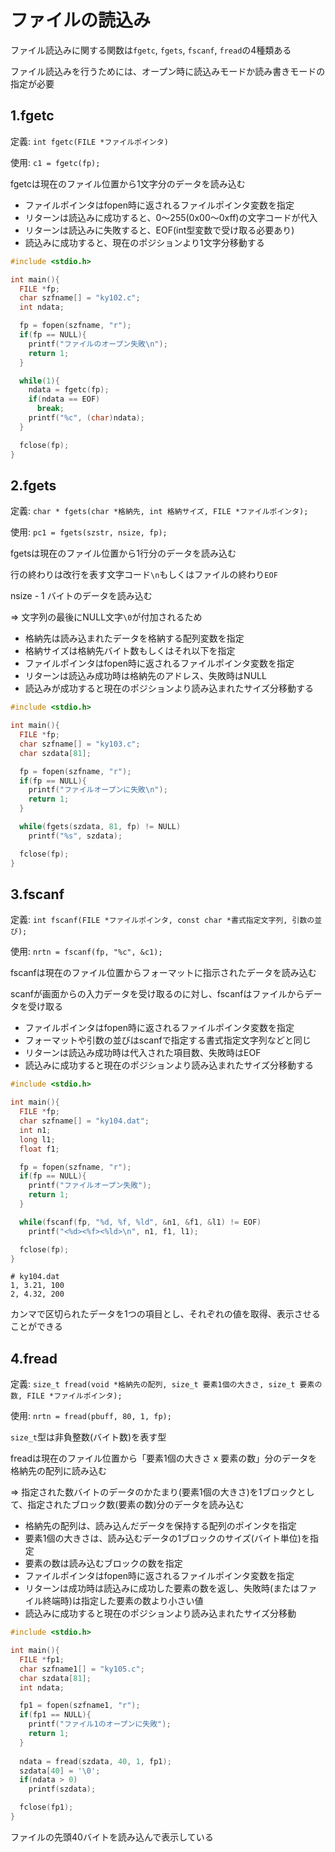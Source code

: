 # ファイルの読込み
ファイル読込みに関する関数は`fgetc`, `fgets`, `fscanf`, `fread`の4種類ある

ファイル読込みを行うためには、オープン時に読込みモードか読み書きモードの指定が必要

## 1.fgetc
定義: `int fgetc(FILE *ファイルポインタ)`

使用: `c1 = fgetc(fp);`

fgetcは現在のファイル位置から1文字分のデータを読み込む

- ファイルポインタはfopen時に返されるファイルポインタ変数を指定
- リターンは読込みに成功すると、0～255(0x00～0xff)の文字コードが代入
- リターンは読込みに失敗すると、EOF(int型変数で受け取る必要あり)
- 読込みに成功すると、現在のポジションより1文字分移動する

```c
#include <stdio.h>

int main(){
  FILE *fp;
  char szfname[] = "ky102.c";
  int ndata;

  fp = fopen(szfname, "r");
  if(fp == NULL){
    printf("ファイルのオープン失敗\n");
    return 1;
  }

  while(1){
    ndata = fgetc(fp);
    if(ndata == EOF)
      break;
    printf("%c", (char)ndata);
  }

  fclose(fp);
}
```

## 2.fgets
定義: `char * fgets(char *格納先, int 格納サイズ, FILE *ファイルポインタ);`

使用: `pc1 = fgets(szstr, nsize, fp);`

fgetsは現在のファイル位置から1行分のデータを読み込む

行の終わりは改行を表す文字コード`\n`もしくはファイルの終わり`EOF`

nsize - 1 バイトのデータを読み込む

=> 文字列の最後にNULL文字`\0`が付加されるため

- 格納先は読み込まれたデータを格納する配列変数を指定
- 格納サイズは格納先バイト数もしくはそれ以下を指定
- ファイルポインタはfopen時に返されるファイルポインタ変数を指定
- リターンは読込み成功時は格納先のアドレス、失敗時はNULL
- 読込みが成功すると現在のポジションより読み込まれたサイズ分移動する

```c
#include <stdio.h>

int main(){
  FILE *fp;
  char szfname[] = "ky103.c";
  char szdata[81];

  fp = fopen(szfname, "r");
  if(fp == NULL){
    printf("ファイルオープンに失敗\n");
    return 1;
  }

  while(fgets(szdata, 81, fp) != NULL)
    printf("%s", szdata);

  fclose(fp);
}
```

## 3.fscanf
定義: `int fscanf(FILE *ファイルポインタ, const char *書式指定文字列, 引数の並び);`

使用: `nrtn = fscanf(fp, "%c", &c1);`

fscanfは現在のファイル位置からフォーマットに指示されたデータを読み込む

scanfが画面からの入力データを受け取るのに対し、fscanfはファイルからデータを受け取る

- ファイルポインタはfopen時に返されるファイルポインタ変数を指定
- フォーマットや引数の並びはscanfで指定する書式指定文字列などと同じ
- リターンは読込み成功時は代入された項目数、失敗時はEOF
- 読込みに成功すると現在のポジションより読み込まれたサイズ分移動する

```c
#include <stdio.h>

int main(){
  FILE *fp;
  char szfname[] = "ky104.dat";
  int n1;
  long l1;
  float f1;

  fp = fopen(szfname, "r");
  if(fp == NULL){
    printf("ファイルオープン失敗");
    return 1;
  }

  while(fscanf(fp, "%d, %f, %ld", &n1, &f1, &l1) != EOF)
    printf("<%d><%f><%ld>\n", n1, f1, l1);

  fclose(fp);
}
```
```
# ky104.dat
1, 3.21, 100
2, 4.32, 200
```
カンマで区切られたデータを1つの項目とし、それぞれの値を取得、表示させることができる

## 4.fread
定義: `size_t fread(void *格納先の配列, size_t 要素1個の大きさ, size_t 要素の数, FILE *ファイルポインタ);`

使用: `nrtn = fread(pbuff, 80, 1, fp);`

`size_t`型は非負整数(バイト数)を表す型

freadは現在のファイル位置から「要素1個の大きさ x 要素の数」分のデータを格納先の配列に読み込む

=> 指定された数バイトのデータのかたまり(要素1個の大きさ)を1ブロックとして、指定されたブロック数(要素の数)分のデータを読み込む

- 格納先の配列は、読み込んだデータを保持する配列のポインタを指定
- 要素1個の大きさは、読み込むデータの1ブロックのサイズ(バイト単位)を指定
- 要素の数は読み込むブロックの数を指定
- ファイルポインタはfopen時に返されるファイルポインタ変数を指定
- リターンは成功時は読込みに成功した要素の数を返し、失敗時(またはファイル終端時)は指定した要素の数より小さい値
- 読込みに成功すると現在のポジションより読み込まれたサイズ分移動

```c
#include <stdio.h>

int main(){
  FILE *fp1;
  char szfname1[] = "ky105.c";
  char szdata[81];
  int ndata;

  fp1 = fopen(szfname1, "r");
  if(fp1 == NULL){
    printf("ファイル1のオープンに失敗");
    return 1;
  }
  
  ndata = fread(szdata, 40, 1, fp1);
  szdata[40] = '\0';
  if(ndata > 0)
    printf(szdata);

  fclose(fp1);
}
```
ファイルの先頭40バイトを読み込んで表示している

